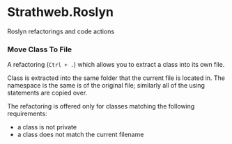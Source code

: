 Strathweb.Roslyn
================

Roslyn refactorings and code actions


### Move Class To File

A refactoring (`Ctrl + .`) which allows you to extract a class into its own file. 

Class is extracted into the same folder that the current file is located in.
The namespace is the same is of the original file; similarly all of the using statements are copied over.

The refactoring is offered only for classes matching the following requirements:

 - a class is not private
 - a class does not match the current filename
